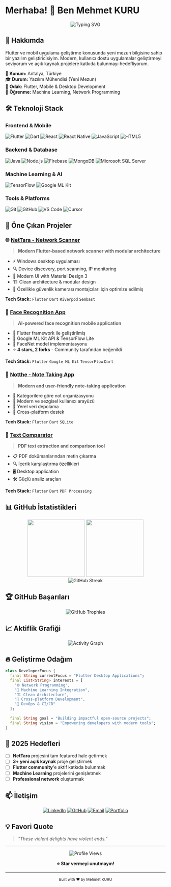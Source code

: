 # Merhaba! 👋 Ben Mehmet KURU

<div align="center">
  <img src="https://readme-typing-svg.herokuapp.com?font=Fira+Code&size=30&duration=3000&pause=1000&color=3B82F6&center=true&vCenter=true&width=600&lines=Flutter+Developer;Mobile+%26+Desktop+Apps;Machine+Learning;" alt="Typing SVG" />
</div>

## 🚀 Hakkımda

Flutter ve mobil uygulama geliştirme konusunda yeni mezun bilgisine sahip bir yazılım geliştiricisiyim. Modern, kullanıcı dostu uygulamalar geliştirmeyi seviyorum ve açık kaynak projelere katkıda bulunmayı hedefliyorum.

📍 **Konum:** Antalya, Türkiye  
🎓 **Durum:** Yazılım Mühendisi (Yeni Mezun)  
💼 **Odak:** Flutter, Mobile & Desktop Development  
🌱 **Öğrenme:** Machine Learning, Network Programming  

## 🛠️ Teknoloji Stack

### **Frontend & Mobile**
![Flutter](https://img.shields.io/badge/Flutter-02569B?style=for-the-badge&logo=flutter&logoColor=white)
![Dart](https://img.shields.io/badge/Dart-0175C2?style=for-the-badge&logo=dart&logoColor=white)
![React](https://img.shields.io/badge/React-20232A?style=for-the-badge&logo=react&logoColor=61DAFB)
![React Native](https://img.shields.io/badge/React_Native-20232A?style=for-the-badge&logo=react&logoColor=61DAFB)
![JavaScript](https://img.shields.io/badge/JavaScript-F7DF1E?style=for-the-badge&logo=javascript&logoColor=black)
![HTML5](https://img.shields.io/badge/HTML5-E34F26?style=for-the-badge&logo=html5&logoColor=white)

### **Backend & Database**
![Java](https://img.shields.io/badge/Java-ED8B00?style=for-the-badge&logo=java&logoColor=white)
![Node.js](https://img.shields.io/badge/Node.js-43853D?style=for-the-badge&logo=node.js&logoColor=white)
![Firebase](https://img.shields.io/badge/Firebase-039BE5?style=for-the-badge&logo=Firebase&logoColor=white)
![MongoDB](https://img.shields.io/badge/MongoDB-4EA94B?style=for-the-badge&logo=mongodb&logoColor=white)
![Microsoft SQL Server](https://img.shields.io/badge/Microsoft%20SQL%20Server-CC2927?style=for-the-badge&logo=microsoft%20sql%20server&logoColor=white)

### **Machine Learning & AI**
![TensorFlow](https://img.shields.io/badge/TensorFlow-FF6F00?style=for-the-badge&logo=tensorflow&logoColor=white)
![Google ML Kit](https://img.shields.io/badge/Google_ML_Kit-4285F4?style=for-the-badge&logo=google&logoColor=white)

### **Tools & Platforms**
![Git](https://img.shields.io/badge/Git-F05032?style=for-the-badge&logo=git&logoColor=white)
![GitHub](https://img.shields.io/badge/GitHub-100000?style=for-the-badge&logo=github&logoColor=white)
![VS Code](https://img.shields.io/badge/VS_Code-007ACC?style=for-the-badge&logo=visual-studio-code&logoColor=white)
![Cursor](https://img.shields.io/badge/Cursor-000000?style=for-the-badge&logo=cursor&logoColor=white)

## 🎯 Öne Çıkan Projeler

### 🌐 [NetTara - Network Scanner](https://github.com/kuru0777/flutter-NetTara)
> **Modern Flutter-based network scanner with modular architecture**

- ⚡ Windows desktop uygulaması
- 🔍 Device discovery, port scanning, IP monitoring
- 🎨 Modern UI with Material Design 3
- 🏗️ Clean architecture & modular design
- 🎥 Özellikle güvenlik kamerası montajcıları için optimize edilmiş

**Tech Stack:** `Flutter` `Dart` `Riverpod` `Sembast`

### 🤖 [Face Recognition App](https://github.com/kuru0777/face-recognition-with-flutter)
> **AI-powered face recognition mobile application**

- 📱 Flutter framework ile geliştirilmiş
- 🧠 Google ML Kit API & TensorFlow Lite
- 🎯 FaceNet model implementasyonu
- ⭐ **4 stars, 2 forks** - Community tarafından beğenildi

**Tech Stack:** `Flutter` `Google ML Kit` `TensorFlow` `Dart`

### 📝 [Notthe - Note Taking App](https://github.com/kuru0777/flutter_notthe)
> **Modern and user-friendly note-taking application**

- 📂 Kategorilere göre not organizasyonu
- 🎨 Modern ve sezgisel kullanıcı arayüzü
- 💾 Yerel veri depolama
- 📱 Cross-platform destek

**Tech Stack:** `Flutter` `Dart` `SQLite`

### 📄 [Text Comparator](https://github.com/kuru0777/comparatorr)
> **PDF text extraction and comparison tool**

- 📋 PDF dokümanlarından metin çıkarma
- 🔍 İçerik karşılaştırma özellikleri
- 🖥️ Desktop application
- 🛠️ Güçlü analiz araçları

**Tech Stack:** `Flutter` `Dart` `PDF Processing`

## 📊 GitHub İstatistikleri

<div align="center">
  <img height="180em" src="https://github-readme-stats.vercel.app/api?username=kuru0777&show_icons=true&theme=tokyonight&include_all_commits=true&count_private=true"/>
  <img height="180em" src="https://github-readme-stats.vercel.app/api/top-langs/?username=kuru0777&layout=compact&langs_count=8&theme=tokyonight"/>
</div>

<div align="center">
  <img src="https://github-readme-streak-stats.herokuapp.com/?user=kuru0777&theme=tokyonight" alt="GitHub Streak"/>
</div>

## 🏆 GitHub Başarıları

<div align="center">
  <img src="https://github-profile-trophy.vercel.app/?username=kuru0777&theme=tokyonight&row=1&column=6" alt="GitHub Trophies"/>
</div>

## 📈 Aktiflik Grafiği

<div align="center">
  <img src="https://github-readme-activity-graph.vercel.app/graph?username=kuru0777&theme=tokyo-night&bg_color=1a1b27&color=70a5fd&line=bf91f3&point=38bdae" alt="Activity Graph"/>
</div>

## 🔥 Geliştirme Odağım

```dart
class DeveloperFocus {
  final String currentFocus = "Flutter Desktop Applications";
  final List<String> interests = [
    "🌐 Network Programming",
    "🤖 Machine Learning Integration", 
    "🏗️ Clean Architecture",
    "📱 Cross-platform Development",
    "🔧 DevOps & CI/CD"
  ];
  
  final String goal = "Building impactful open-source projects";
  final String vision = "Empowering developers with modern tools";
}
```

## 🎯 2025 Hedefleri

- [ ] **NetTara** projesini tam featured hale getirmek
- [ ] **3+ yeni açık kaynak** proje geliştirmek
- [ ] **Flutter community**'e aktif katkıda bulunmak
- [ ] **Machine Learning** projelerini genişletmek
- [ ] **Professional network** oluşturmak

## 📫 İletişim

<div align="center">

[![LinkedIn](https://img.shields.io/badge/LinkedIn-0077B5?style=for-the-badge&logo=linkedin&logoColor=white)](https://www.linkedin.com/in/mehmet-kuru-18055918b)
[![GitHub](https://img.shields.io/badge/GitHub-100000?style=for-the-badge&logo=github&logoColor=white)](https://github.com/kuru0777)
[![Email](https://img.shields.io/badge/Email-D14836?style=for-the-badge&logo=gmail&logoColor=white)](mailto:mehmetkuru0777@gmail.com)
[![Portfolio](https://img.shields.io/badge/Portfolio-255E63?style=for-the-badge&logo=About.me&logoColor=white)](https://www.mehmetkuru.org.tr)

</div>

## 💡 Favori Quote

> *"These violent delights have violent ends."*

---

<div align="center">
  <img src="https://komarev.com/ghpvc/?username=kuru0777&color=blue&style=flat-square&label=Profile+Views" alt="Profile Views"/>
  
  **⭐ Star vermeyi unutmayın!**
</div>

---

<div align="center">
  <sub>Built with ❤️ by Mehmet KURU</sub>
</div>

